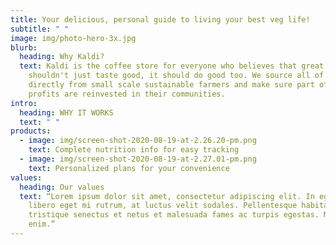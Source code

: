 ```yaml
---
title: Your delicious, personal guide to living your best veg life!
subtitle: " "
image: img/photo-hero-3x.jpg
blurb:
  heading: Why Kaldi?
  text: Kaldi is the coffee store for everyone who believes that great coffee
    shouldn't just taste good, it should do good too. We source all of our beans
    directly from small scale sustainable farmers and make sure part of the
    profits are reinvested in their communities.
intro:
  heading: WHY IT WORKS
  text: " "
products:
  - image: img/screen-shot-2020-08-19-at-2.26.20-pm.png
    text: Complete nutrition info for easy tracking
  - image: img/screen-shot-2020-08-19-at-2.27.01-pm.png
    text: Personalized plans for your convenience
values:
  heading: Our values
  text: “Lorem ipsum dolor sit amet, consectetur adipiscing elit. In egestas
    libero eget mi rutrum, at luctus velit sodales. Pellentesque habitant morbi
    tristique senectus et netus et malesuada fames ac turpis egestas. Morbi vel
    enim.”
---
```

